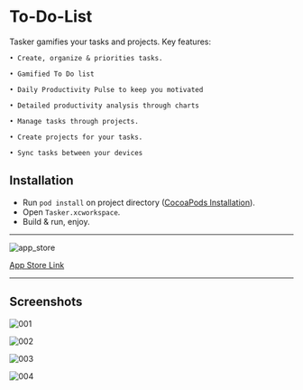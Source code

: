 # To-Do-List
Tasker gamifies your tasks and projects. Key features:


    • Create, organize & priorities tasks.

    • Gamified To Do list

    • Daily Productivity Pulse to keep you motivated

    • Detailed productivity analysis through charts

    • Manage tasks through projects.

    • Create projects for your tasks.

    • Sync tasks between your devices
## Installation
- Run `pod install` on project directory ([CocoaPods Installation](https://guides.cocoapods.org/using/getting-started.html)).
- Open `Tasker.xcworkspace`.
- Build & run, enjoy.

---

![app_store](https://user-images.githubusercontent.com/4607881/123705006-fbb21700-d883-11eb-9c32-7c201067bf08.png)


[App Store Link](https://apps.apple.com/app/id1574046107)

---

## Screenshots
![001](https://user-images.githubusercontent.com/4607881/84248757-81eba600-ab27-11ea-9b9e-bab409a6fedc.gif)

![002](https://user-images.githubusercontent.com/4607881/84248763-84e69680-ab27-11ea-986a-82ec6419916e.gif)

![003](https://user-images.githubusercontent.com/4607881/84249030-dc850200-ab27-11ea-9736-7eaa6979bc3d.gif)

![004](https://user-images.githubusercontent.com/4607881/84249226-1e15ad00-ab28-11ea-85c3-27f5320bcab1.gif)
